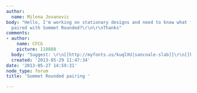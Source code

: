 ```yaml
---
author:
  name: Milena Jovanovic
body: "Hello, I'm working on stationary designs and need to know what font could be
  paired with Sommet Rounded?\r\n\r\nThanks"
comments:
- author:
    name: CFCG
    picture: 110888
  body: "Suggest: \r\n[[http://myfonts.us/kuqlXU|sancoale-slab]]\r\n[[http://myfonts.us/MtSeA2|sommet-slab-rounded]]"
  created: '2013-05-29 11:47:34'
date: '2013-05-27 14:59:31'
node_type: forum
title: 'Sommet Rounded pairing '

---
```

